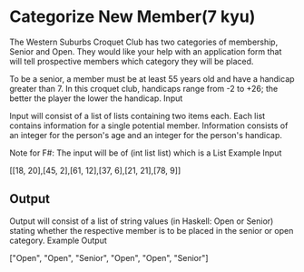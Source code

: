 # Categorize New Member(7 kyu)

The Western Suburbs Croquet Club has two categories of membership, Senior and Open. They would like your help with an application form that will tell prospective members which category they will be placed.

To be a senior, a member must be at least 55 years old and have a handicap greater than 7. In this croquet club, handicaps range from -2 to +26; the better the player the lower the handicap.
Input

Input will consist of a list of lists containing two items each. Each list contains information for a single potential member. Information consists of an integer for the person's age and an integer for the person's handicap.

Note for F#: The input will be of (int list list) which is a List <List>
Example Input

[[18, 20],[45, 2],[61, 12],[37, 6],[21, 21],[78, 9]]

## Output

Output will consist of a list of string values (in Haskell: Open or Senior) stating whether the respective member is to be placed in the senior or open category.
Example Output

["Open", "Open", "Senior", "Open", "Open", "Senior"]